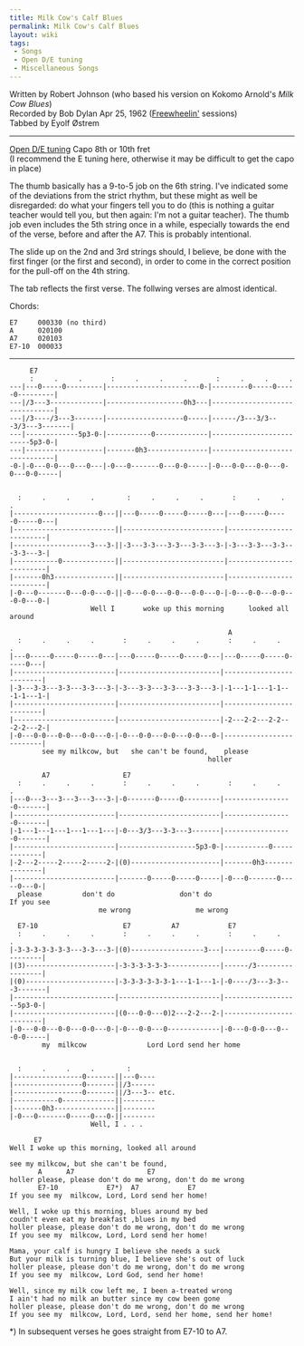 ```yaml
---
title: Milk Cow's Calf Blues
permalink: Milk Cow's Calf Blues
layout: wiki
tags:
 - Songs
 - Open D/E tuning
 - Miscellaneous Songs
---
```


Written by Robert Johnson (who based his version on Kokomo Arnold's
*Milk Cow Blues*)  
Recorded by Bob Dylan Apr 25, 1962
([Freewheelin'](/wiki/Freewheelin' "wikilink") sessions)  
Tabbed by Eyolf Østrem

* * * * *

[Open D/E tuning](/wiki/Help:Roadmaps#Open_tunings "wikilink") Capo 8th or
10th fret  
(I recommend the E tuning here, otherwise it may be difficult to get the
capo in place)

The thumb basically has a 9-to-5 job on the 6th string. I've indicated
some of the deviations from the strict rhythm, but these might as well
be disregarded: do what your fingers tell you to do (this is nothing a
guitar teacher would tell you, but then again: I'm not a guitar
teacher). The thumb job even includes the 5th string once in a while,
especially towards the end of the verse, before and after the A7. This
is probably intentional.

The slide up on the 2nd and 3rd strings should, I believe, be done with
the first finger (or the first and second), in order to come in the
correct position for the pull-off on the 4th string.

The tab reflects the first verse. The follwing verses are almost
identical.

Chords:

    E7     000330 (no third)
    A      020100
    A7     020103
    E7-10  000033

* * * * *

         E7
         :     .     .       :     .     .     .       :     .     .     .
    ---|---0-----0---------|-----------------------0-|---------0-----0-----0---------|
    ---|/3---3-------------|-------------------0h3---|-------------------------------|
    ---|/3----/3---3-------|-------------------0-----|------/3---3/3---3/3---3-------|
    ---|-------------5p3-0-|-----------0-------------|-------------------------5p3-0-|
    ---|-------------------|-------0h3---------------|-------------------------------|
    -0-|-0---0-0---0---0---|-0---0-------0---0-0-----|-0---0-0---0-0---0-0---0-0-----|


      :     .     .     .        :     .     .     .       :     .     .     .
    |---------------------0---||---0-----0-----0-----0---|---0-----0-----0-----0---|
    |-------------------------||-------------------------|-------------------------|
    |-------------------3---3-||-3---3-3---3-3---3-3---3-|-3---3-3---3-3---3-3---3-|
    |-----------0-------------||-------------------------|-------------------------|
    |-------0h3---------------||-------------------------|-------------------------|
    |-0---0-------0---0-0---0-||-0---0-0---0-0---0-0---0-|-0---0-0---0-0---0-0---0-|
                        Well I       woke up this morning      looked all around

                                                          A
      :     .     .     .       :     .     .     .       :     .     .     .
    |---0-----0-----0-----0---|---0-----0-----0-----0---|---0-----0-----0-----0---|
    |-------------------------|-------------------------|-------------------------|
    |-3---3-3---3-3---3-3---3-|-3---3-3---3-3---3-3---3-|-1---1-1---1-1---1-1---1-|
    |-------------------------|-------------------------|-------------------------|
    |-------------------------|-------------------------|-2---2-2---2-2---2-2---2-|
    |-0---0-0---0-0---0-0---0-|-0---0-0---0-0---0-0---0-|-------------------------|
            see my milkcow, but   she can't be found,    please
                                                     holler

            A7                  E7
      :     .     .     .       :     .     .     .       :     .     .     .
    |---0---3---3---3---3---3-|-0-------0-----0---------|-----------------0-------|
    |-------------------------|-------------------------|-----------------0-------|
    |-1---1---1---1---1---1---|-0---3/3---3-3---3-------|-----------------0-------|
    |-------------------------|-------------------5p3-0-|-----------0-------------|
    |-2---2-----2-----2-----2-|(0)----------------------|-------0h3---------------|
    |-------------------------|-------0-----0-----0-----|-0---0-------0-----0---0-|
      please          don't do                don't do                     If you see
                          me wrong                me wrong

      E7-10                     E7          A7            E7
      :     .     .     .       :     .     .     .       :     .     .     .
    |-3-3-3-3-3-3-3---3-3---3-|(0)------------------3---|---------0-----0---------|
    |(3)----------------------|-3-3-3-3-3-3-------------|------/3-----------------|
    |(0)----------------------|-3-3-3-3-3-3-1---1-1---1-|-0----/3---3-3---3-------|
    |-------------------------|-------------------------|-------------------5p3-0-|
    |-------------------------|(0---0-0---0)2---2-2---2-|-------------------------|
    |-0---0-0---0-0---0-0---0-|-0---0-0---0-------------|-0---0-0-0---0---0-0-----|
            my  milkcow               Lord Lord send her home


      :     .     .     .        :
    |-----------------0-------||---0----
    |-----------------0-------||/3------
    |-----------------0-------||/3---3-- etc.
    |-----------0-------------||--------
    |-------0h3---------------||--------
    |-0---0-------0-----0---0-||--------
                        Well, I . . .

          E7
    Well I woke up this morning, looked all around

    see my milkcow, but she can't be found,
           A      A7                  E7
    holler please, please don't do me wrong, don't do me wrong
           E7-10            E7*)  A7            E7
    If you see my  milkcow, Lord, Lord send her home!

    Well, I woke up this morning, blues around my bed
    coudn't even eat my breakfast ,blues in my bed
    holler please, please don't do me wrong, don't do me wrong
    If you see my  milkcow, Lord, Lord send her home!

    Mama, your calf is hungry I believe she needs a suck
    But your milk is turning blue, I believe she's out of luck
    holler please, please don't do me wrong, don't do me wrong
    If you see my  milkcow, Lord God, send her home!

    Well, since my milk cow left me, I been a-treated wrong
    I ain't had no milk an butter since my cow been gone
    holler please, please don't do me wrong, don't do me wrong
    If you see my  milkcow, Lord, Lord, send her home, send her home!

\*) In subsequent verses he goes straight from E7-10 to A7.

